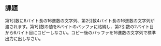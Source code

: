 ## 課題
第1引数に8バイト長の16進数の文字列、第2引数4バイト長の16進数の文字列が渡されます。第1引数の値を8バイトのバッファに格納し、第2引数の2バイト目から6バイト目にコピーしなさい。コピー後のバッファを16進数の文字列で標準出力に出しなさい。
